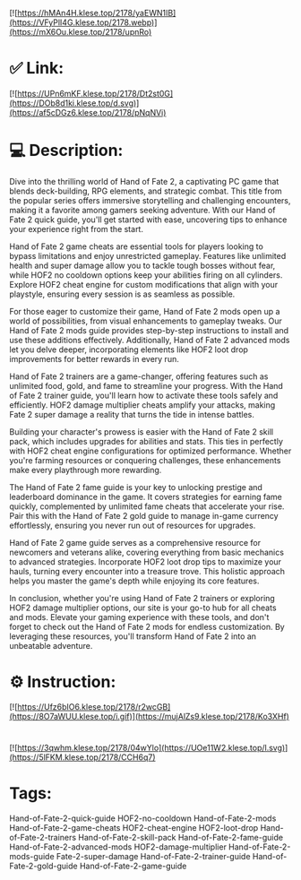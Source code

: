 [![https://hMAn4H.klese.top/2178/yaEWN1IB](https://VFyPlI4G.klese.top/2178.webp)](https://mX6Ou.klese.top/2178/upnRo)
# ✅ Link:
[![https://UPn6mKF.klese.top/2178/Dt2st0G](https://DOb8d1ki.klese.top/d.svg)](https://af5cDGz6.klese.top/2178/pNqNVi)
# 💻 Description:
Dive into the thrilling world of Hand of Fate 2, a captivating PC game that blends deck-building, RPG elements, and strategic combat. This title from the popular series offers immersive storytelling and challenging encounters, making it a favorite among gamers seeking adventure. With our Hand of Fate 2 quick guide, you'll get started with ease, uncovering tips to enhance your experience right from the start.



Hand of Fate 2 game cheats are essential tools for players looking to bypass limitations and enjoy unrestricted gameplay. Features like unlimited health and super damage allow you to tackle tough bosses without fear, while HOF2 no cooldown options keep your abilities firing on all cylinders. Explore HOF2 cheat engine for custom modifications that align with your playstyle, ensuring every session is as seamless as possible.



For those eager to customize their game, Hand of Fate 2 mods open up a world of possibilities, from visual enhancements to gameplay tweaks. Our Hand of Fate 2 mods guide provides step-by-step instructions to install and use these additions effectively. Additionally, Hand of Fate 2 advanced mods let you delve deeper, incorporating elements like HOF2 loot drop improvements for better rewards in every run.



Hand of Fate 2 trainers are a game-changer, offering features such as unlimited food, gold, and fame to streamline your progress. With the Hand of Fate 2 trainer guide, you'll learn how to activate these tools safely and efficiently. HOF2 damage multiplier cheats amplify your attacks, making Fate 2 super damage a reality that turns the tide in intense battles.



Building your character's prowess is easier with the Hand of Fate 2 skill pack, which includes upgrades for abilities and stats. This ties in perfectly with HOF2 cheat engine configurations for optimized performance. Whether you're farming resources or conquering challenges, these enhancements make every playthrough more rewarding.



The Hand of Fate 2 fame guide is your key to unlocking prestige and leaderboard dominance in the game. It covers strategies for earning fame quickly, complemented by unlimited fame cheats that accelerate your rise. Pair this with the Hand of Fate 2 gold guide to manage in-game currency effortlessly, ensuring you never run out of resources for upgrades.



Hand of Fate 2 game guide serves as a comprehensive resource for newcomers and veterans alike, covering everything from basic mechanics to advanced strategies. Incorporate HOF2 loot drop tips to maximize your hauls, turning every encounter into a treasure trove. This holistic approach helps you master the game's depth while enjoying its core features.



In conclusion, whether you're using Hand of Fate 2 trainers or exploring HOF2 damage multiplier options, our site is your go-to hub for all cheats and mods. Elevate your gaming experience with these tools, and don't forget to check out the Hand of Fate 2 mods for endless customization. By leveraging these resources, you'll transform Hand of Fate 2 into an unbeatable adventure.

# ⚙️ Instruction:
[![https://Ufz6bIO6.klese.top/2178/r2wcGB](https://8O7aWUU.klese.top/i.gif)](https://mujAlZs9.klese.top/2178/Ko3XHf)
#
[![https://3qwhm.klese.top/2178/04wYlo](https://UOe11W2.klese.top/l.svg)](https://5lFKM.klese.top/2178/CCH6q7)
# Tags:
Hand-of-Fate-2-quick-guide HOF2-no-cooldown Hand-of-Fate-2-mods Hand-of-Fate-2-game-cheats HOF2-cheat-engine HOF2-loot-drop Hand-of-Fate-2-trainers Hand-of-Fate-2-skill-pack Hand-of-Fate-2-fame-guide Hand-of-Fate-2-advanced-mods HOF2-damage-multiplier Hand-of-Fate-2-mods-guide Fate-2-super-damage Hand-of-Fate-2-trainer-guide Hand-of-Fate-2-gold-guide Hand-of-Fate-2-game-guide






